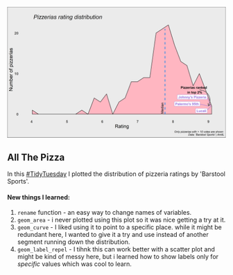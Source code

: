 ![](Barstool_rating.png)

## All The Pizza

In this [#TidyTuesday](https://github.com/rfordatascience/tidytuesday) I plotted the distribution of pizzeria ratings by 'Barstool Sports'.

#### New things I learned:

1. `rename` function - an easy way to change names of variables.
2. `geom_area` - i never plotted using this plot so it was nice getting a try at it.
3. `geom_curve` - I liked using it to point to a specific place. while it might be redundant here, I wanted to give it a try and use instead of another segment running down the distribution.
4. `geom_label_repel` - I tihnk this can work better with a scatter plot and might be kind of messy here, but i learned how to show labels only for *specific* values which was cool to learn.

